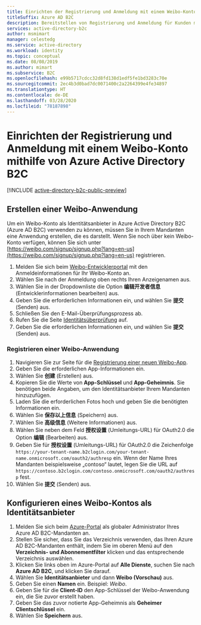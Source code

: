 ```yaml
---
title: Einrichten der Registrierung und Anmeldung mit einem Weibo-Konto
titleSuffix: Azure AD B2C
description: Bereitstellen von Registrierung und Anmeldung für Kunden mit Weibo-Konten in Ihren Anwendungen mithilfe von Azure Active Directory B2C.
services: active-directory-b2c
author: msmimart
manager: celestedg
ms.service: active-directory
ms.workload: identity
ms.topic: conceptual
ms.date: 08/08/2019
ms.author: mimart
ms.subservice: B2C
ms.openlocfilehash: e99b5717cdcc32d8fd138d1edf5fe1bd3283c70e
ms.sourcegitcommit: 2ec4b3d0bad7dc0071400c2a2264399e4fe34897
ms.translationtype: HT
ms.contentlocale: de-DE
ms.lasthandoff: 03/28/2020
ms.locfileid: "78187898"
---
```

# <a name="set-up-sign-up-and-sign-in-with-a-weibo-account-using-azure-active-directory-b2c"></a>Einrichten der Registrierung und Anmeldung mit einem Weibo-Konto mithilfe von Azure Active Directory B2C

[!INCLUDE [active-directory-b2c-public-preview](../../includes/active-directory-b2c-public-preview.md)]

## <a name="create-a-weibo-application"></a>Erstellen einer Weibo-Anwendung

Um ein Weibo-Konto als Identitätsanbieter in Azure Active Directory B2C (Azure AD B2C) verwenden zu können, müssen Sie in Ihrem Mandanten eine Anwendung erstellen, die es darstellt. Wenn Sie noch über kein Weibo-Konto verfügen, können Sie sich unter [https://weibo.com/signup/signup.php?lang=en-us](https://weibo.com/signup/signup.php?lang=en-us) registrieren.

1. Melden Sie sich beim [Weibo-Entwicklerportal](https://open.weibo.com/) mit den Anmeldeinformationen für Ihr Weibo-Konto an.
1. Wählen Sie nach der Anmeldung oben rechts Ihren Anzeigenamen aus.
1. Wählen Sie in der Dropdownliste die Option **编辑开发者信息** (Entwicklerinformationen bearbeiten) aus.
1. Geben Sie die erforderlichen Informationen ein, und wählen Sie **提交** (Senden) aus.
1. Schließen Sie den E-Mail-Überprüfungsprozess ab.
1. Rufen Sie die Seite [Identitätsüberprüfung](https://open.weibo.com/developers/identity/edit) auf.
1. Geben Sie die erforderlichen Informationen ein, und wählen Sie **提交** (Senden) aus.

### <a name="register-a-weibo-application"></a>Registrieren einer Weibo-Anwendung

1. Navigieren Sie zur Seite für die [Registrierung einer neuen Weibo-App](https://open.weibo.com/apps/new).
1. Geben Sie die erforderlichen App-Informationen ein.
1. Wählen Sie **创建** (Erstellen) aus.
1. Kopieren Sie die Werte von **App-Schlüssel** und **App-Geheimnis**. Sie benötigen beide Angaben, um den Identitätsanbieter Ihrem Mandanten hinzuzufügen.
1. Laden Sie die erforderlichen Fotos hoch und geben Sie die benötigten Informationen ein.
1. Wählen Sie **保存以上信息** (Speichern) aus.
1. Wählen Sie **高级信息** (Weitere Informationen) aus.
1. Wählen Sie neben dem Feld **授权设置** (Umleitungs-URL) für OAuth2.0 die Option **编辑** (Bearbeiten) aus.
1. Geben Sie für **授权设置** (Umleitungs-URL) für OAuth2.0 die Zeichenfolge `https://your-tenant-name.b2clogin.com/your-tenant-name.onmicrosoft.com/oauth2/authresp` ein. Wenn der Name Ihres Mandanten beispielsweise „contoso“ lautet, legen Sie die URL auf `https://contoso.b2clogin.com/contoso.onmicrosoft.com/oauth2/authresp` fest.
1. Wählen Sie **提交** (Senden) aus.

## <a name="configure-a-weibo-account-as-an-identity-provider"></a>Konfigurieren eines Weibo-Kontos als Identitätsanbieter

1. Melden Sie sich beim [Azure-Portal](https://portal.azure.com/) als globaler Administrator Ihres Azure AD B2C-Mandanten an.
1. Stellen Sie sicher, dass Sie das Verzeichnis verwenden, das Ihren Azure AD B2C-Mandanten enthält, indem Sie im oberen Menü auf den **Verzeichnis- und Abonnementfilter** klicken und das entsprechende Verzeichnis auswählen.
1. Klicken Sie links oben im Azure-Portal auf **Alle Dienste**, suchen Sie nach **Azure AD B2C**, und klicken Sie darauf.
1. Wählen Sie **Identitätsanbieter** und dann **Weibo (Vorschau)** aus.
1. Geben Sie einen **Namen** ein. Beispiel: *Weibo*.
1. Geben Sie für die **Client-ID** den App-Schlüssel der Weibo-Anwendung ein, die Sie zuvor erstellt haben.
1. Geben Sie das zuvor notierte App-Geheimnis als **Geheimer Clientschlüssel** ein.
1. Wählen Sie **Speichern** aus.
